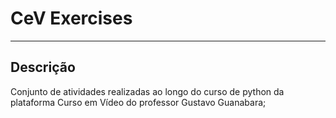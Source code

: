 # CeV Exercises

---
## Descrição
Conjunto de atividades realizadas ao longo do curso de python da plataforma Curso em Vídeo do professor Gustavo Guanabara; 
